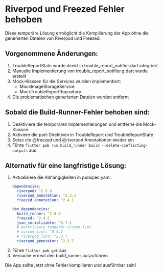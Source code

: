 # Riverpod und Freezed Fehler behoben

Diese temporäre Lösung ermöglicht die Kompilierung der App ohne die generierten Dateien von Riverpod und Freezed. 

## Vorgenommene Änderungen:

1. TroubleReportState wurde direkt in trouble_report_notifier.dart integriert
2. Manuelle Implementierung von trouble_report_notifier.g.dart wurde erstellt
3. Mock-Klassen für die Services wurden implementiert:
   - MockImageStorageService
   - MockTroubleReportRepository
4. Die problematischen generierten Dateien wurden entfernt

## Sobald die Build-Runner-Fehler behoben sind:

1. Deaktiviere die temporären Implementierungen und entferne die Mock-Klassen
2. Aktiviere die part-Direktiven in TroubleReport und TroubleReportState
3. Setze die @freezed und @riverpod Annotationen wieder ein
4. Führe `flutter pub run build_runner build --delete-conflicting-outputs` aus

## Alternativ für eine langfristige Lösung:

1. Aktualisiere die Abhängigkeiten in pubspec.yaml:
   ```yaml
   dependencies:
     riverpod: ^2.5.0
     riverpod_annotation: ^2.3.3
     freezed_annotation: ^2.4.1
   
   dev_dependencies:
     build_runner: ^2.4.8
     freezed: ^2.4.5
     json_serializable: ^6.7.1
     # Deaktiviere temporär custom_lint
     # custom_lint: ^0.5.7
     # riverpod_lint: ^2.3.7
     riverpod_generator: ^2.3.7
   ```
2. Führe `flutter pub get` aus
3. Versuche erneut den build_runner auszuführen

Die App sollte jetzt ohne Fehler kompilieren und ausführbar sein! 